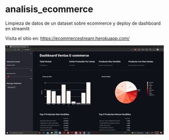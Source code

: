 # analisis_ecommerce
Limpieza de datos de un dataset sobre ecommerce y deploy de dashboard en streamlit

Visita el sitio en: https://ecommercestream.herokuapp.com/

![Image text](https://github.com/Izxyx/analisis_ecommerce/blob/master/dasboard_streamlit.JPG)
